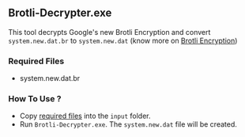 ## Brotli-Decrypter.exe
This tool decrypts Google's new Brotli Encryption and convert `system.new.dat.br` to `system.new.dat` (know more on [Brotli Encryption](https://en.wikipedia.org/wiki/Brotli))

### Required Files
- system.new.dat.br

### How To Use ?
  - Copy [required files](#required-files) into the `input` folder.
  - Run `Brotli-Decrypter.exe`.
The `system.new.dat` file will be created.